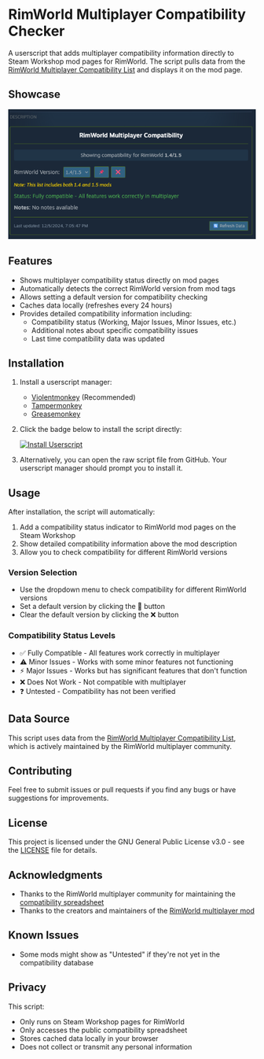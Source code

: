 # RimWorld Multiplayer Compatibility Checker

A userscript that adds multiplayer compatibility information directly to Steam Workshop mod pages for RimWorld. The script pulls data from the [RimWorld Multiplayer Compatibility List](https://docs.google.com/spreadsheets/d/1jaDxV8F7bcz4E9zeIRmZGKuaX7d0kvWWq28aKckISaY) and displays it on the mod page.

## Showcase

![Screenshot](Showcase.png)

## Features

- Shows multiplayer compatibility status directly on mod pages
- Automatically detects the correct RimWorld version from mod tags
- Allows setting a default version for compatibility checking
- Caches data locally (refreshes every 24 hours)
- Provides detailed compatibility information including:
    - Compatibility status (Working, Major Issues, Minor Issues, etc.)
    - Additional notes about specific compatibility issues
    - Last time compatibility data was updated

## Installation

1. Install a userscript manager:
    - [Violentmonkey](https://violentmonkey.github.io/) (Recommended)
    - [Tampermonkey](https://www.tampermonkey.net/)
    - [Greasemonkey](https://www.greasespot.net/)

2. Click the badge below to install the script directly:

   [![Install Userscript](https://img.shields.io/badge/install-userscript-brightgreen?style=for-the-badge&logo=javascript)](https://github.com/jakedev796/rimworld-mp-compatibility-checker/raw/refs/heads/master/rimworld-mp-compatibility.user.js)

3. Alternatively, you can open the raw script file from GitHub. Your userscript manager should prompt you to install it.

## Usage

After installation, the script will automatically:
1. Add a compatibility status indicator to RimWorld mod pages on the Steam Workshop
2. Show detailed compatibility information above the mod description
3. Allow you to check compatibility for different RimWorld versions

### Version Selection
- Use the dropdown menu to check compatibility for different RimWorld versions
- Set a default version by clicking the 📌 button
- Clear the default version by clicking the ❌ button

### Compatibility Status Levels
- ✅ Fully Compatible - All features work correctly in multiplayer
- ⚠️ Minor Issues - Works with some minor features not functioning
- ⚡ Major Issues - Works but has significant features that don't function
- ❌ Does Not Work - Not compatible with multiplayer
- ❓ Untested - Compatibility has not been verified

## Data Source

This script uses data from the [RimWorld Multiplayer Compatibility List](https://docs.google.com/spreadsheets/d/1jaDxV8F7bcz4E9zeIRmZGKuaX7d0kvWWq28aKckISaY), which is actively maintained by the RimWorld multiplayer community.

## Contributing

Feel free to submit issues or pull requests if you find any bugs or have suggestions for improvements.

## License

This project is licensed under the GNU General Public License v3.0 - see the [LICENSE](LICENSE) file for details.

## Acknowledgments

- Thanks to the RimWorld multiplayer community for maintaining the [compatibility spreadsheet](https://docs.google.com/spreadsheets/d/1jaDxV8F7bcz4E9zeIRmZGKuaX7d0kvWWq28aKckISaY)
- Thanks to the creators and maintainers of the [RimWorld multiplayer mod](https://steamcommunity.com/sharedfiles/filedetails/?id=2606448745)

## Known Issues

- Some mods might show as "Untested" if they're not yet in the compatibility database

## Privacy

This script:
- Only runs on Steam Workshop pages for RimWorld
- Only accesses the public compatibility spreadsheet
- Stores cached data locally in your browser
- Does not collect or transmit any personal information